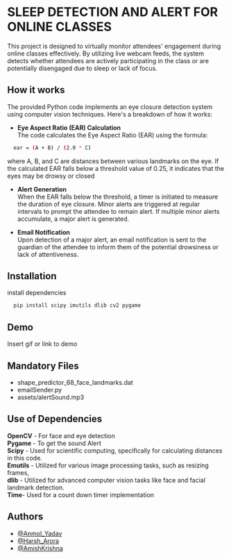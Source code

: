 
# SLEEP DETECTION AND ALERT FOR ONLINE CLASSES

This project is designed to virtually monitor attendees' engagement during online classes effectively. By utilizing live webcam feeds, the system detects whether attendees are actively participating in the class or are potentially disengaged due to sleep or lack of focus.



## How it works
The provided Python code implements an eye closure detection system using computer vision techniques. Here's a breakdown of how it works:  

* **Eye Aspect Ratio (EAR) Calculation**  
The code calculates the Eye Aspect Ratio (EAR) using the formula:

```bash
  ear = (A + B) / (2.0 * C)
```
where A, B, and C are distances between various landmarks on the eye. If the calculated EAR falls below a threshold value of 0.25, it indicates that the eyes may be drowsy or closed  


* **Alert Generation**  
When the EAR falls below the threshold, a timer is initiated to measure the duration of eye closure. Minor alerts are triggered at regular intervals to prompt the attendee to remain alert. If multiple minor alerts accumulate, a major alert is generated.  

* **Email Notification**  
Upon detection of a major alert, an email notification is sent to the guardian of the attendee to inform them of the potential drowsiness or lack of attentiveness.

## Installation

install dependencies

```bash
  pip install scipy imutils dlib cv2 pygame 
```
    
## Demo

Insert gif or link to demo


## Mandatory Files
- shape_predictor_68_face_landmarks.dat
- emailSender.py   
- assets/alertSound.mp3

## Use of Dependencies

  
**OpenCV** -  For face and eye detection   
**Pygame** -  To get the sound Alert   
**Scipy**  - Used for scientific computing, specifically for calculating distances in this code.   
**Emutils** -  Utilized for various image processing tasks, such as resizing frames,  
**dlib** - Utilized for advanced computer vision tasks like face and facial     landmark detection.  
**Time**-  Used for a count down timer implementation
## Authors

- [@Anmol_Yadav](https://www.github.com/anmolyadav-dev)
- [@Harsh_Arora](https://www.github.com/harsh-323)
- [@AmishKrishna](https://www.github.com/AmishKrishna)
